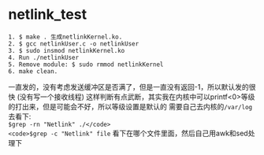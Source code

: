 # netlink_test
```
1. $ make . 生成netlinkKernel.ko.  
2. $ gcc netlinkUser.c -o netlinkUser  
3. $ sudo insmod netlinkKernel.ko      
4. Run ./netlinkUser   
5. Remove module: $ sudo rmmod netlinkKernel          
6. make clean.  
```

一直发的，没有考虑发送缓冲区是否满了，但是一直没有返回-1，所以默认发的很快 (没有写一个接收线程) 
这样判断有点武断，其实我在内核中可以printf<0>等级的打出来，但是可能会不好，所以等级设置是默认的
需要自己去内核的<code>/var/log</code>去看下:  
<code>$grep -rn "Netlink" ./</code>   
<code>$grep -c "Netlink" file</code>
看下在哪个文件里面，然后自己用awk和sed处理下
